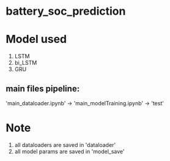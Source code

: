 # battery_soc_prediction
# Model used
1. LSTM
2. bi_LSTM
3. GRU

## main files pipeline:
'main_dataloader.ipynb' -> 'main_modelTraining.ipynb' -> 'test'

# Note
1. all dataloaders are saved in 'dataloader'
2. all model params are saved in 'model_save'
